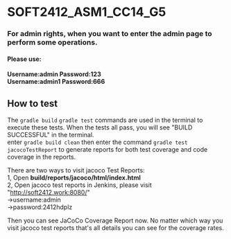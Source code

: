 # SOFT2412_ASM1_CC14_G5

### For admin rights, when you want to enter the admin page to perform some operations.
#### Please use:
 **Username:admin Password:123**  
 **Username:admin1 Password:666**
 
 ## How to test
The ```gradle build``` ```gradle test``` commands are used in the terminal to execute these tests.
When the tests all pass, you will see "BUILD SUCCESSFUL" in the terminal.  
enter ```gradle build clean``` then enter the command ```gradle test jacocoTestReport``` to generate reports for both test coverage and code coverage in the reports.

There are two ways to visit jacoco Test Reports:  
1, Open **build/reports/jacoco/html/index.html**   
2, Open jacoco test reports in Jenkins, please visit "http://soft2412.work:8080/"  
->username:admin  
->password:2412hdplz

Then you can see JaCoCo Coverage Report now. No matter which way you visit jacoco test reports that's all details you can see for the coverage rates.


